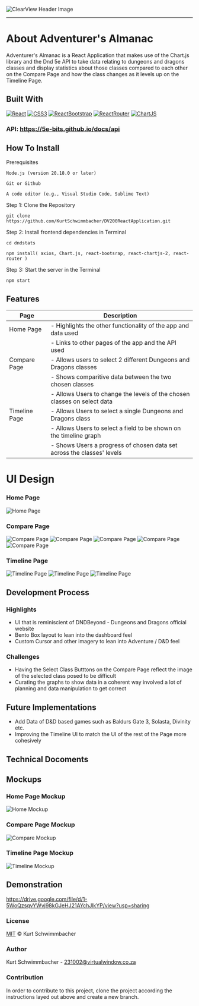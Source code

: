 ![ClearView Header Image](https://github.com/KurtSchwimmbacher/DV200ReactApplication/blob/main/dndstats/src/assets/ReadMeAssets/Adventurer's_Almanac_Banner.png)

- - - -

# About Adventurer's Almanac

Adventurer's Almanac is a React Application that makes use of the Chart.js library and the Dnd 5e API to take data relating to dungeons and dragons classes and display statistics about those classes compared to each other on the Compare Page and how the class changes as it levels up on the Timeline Page.

## Built With
[![React](https://img.shields.io/badge/React-61DAFB?style=for-the-badge&logo=React&logoColor=black)](https://react.dev/)
[![CSS3](https://img.shields.io/badge/CSS3-1572B6?style=for-the-badge&logo=css3&logoColor=white)](https://www.w3.org/Style/CSS/Overview.en.html)
[![ReactBootstrap](https://img.shields.io/badge/ReactBootStrap-41E0FD?style=for-the-badge&logo=reactbootstrap&logoColor=black)](https://react-bootstrap.netlify.app/)
[![ReactRouter](https://img.shields.io/badge/ReactRouter-CA4245?style=for-the-badge&logo=ReactRouter&logoColor=white)](https://reactrouter.com/en/main)
[![ChartJS](https://img.shields.io/badge/Chart.js-FF6384?style=for-the-badge&logo=Chart.js&logoColor=white)](https://www.chartjs.org/)

### API: https://5e-bits.github.io/docs/api

## How To Install
Prerequisites
```
Node.js (version 20.18.0 or later)
```
```
Git or Github
```
```
A code editor (e.g., Visual Studio Code, Sublime Text)
```


Step 1: Clone the Repository
```
git clone https://github.com/KurtSchwimmbacher/DV200ReactApplication.git
```
Step 2:  Install frontend dependencies in Terminal
```
cd dndstats
```
```
npm install( axios, Chart.js, react-bootsrap, react-chartjs-2, react-router )
```
Step 3: Start the server in the Terminal
```
npm start
``` 


## Features

| Page                  | Description                                                              |
| --------------------- | --------------------------------------------------------------           |
| Home Page             | - Highlights the other functionality of the app and data used            |
|                       | - Links to other pages of the app and the API used                       |
| Compare Page          | - Allows users to select 2 different Dungeons and Dragons classes        |
|                       | - Shows comparitive data between the two chosen classes                  |
|                       | - Allows Users to change the levels of the chosen classes on select data |
| Timeline Page         | - Allows Users to select a single Dungeons and Dragons class             |
|                       | - Allows Users to select a field to be shown on the timeline graph       |
|                       | - Shows Users a progress of chosen data set across the classes' levels   |
  

# UI Design
### Home Page
![Home Page](https://github.com/KurtSchwimmbacher/DV200ReactApplication/blob/main/dndstats/src/assets/ReadMeAssets/UI_Designs/UI_Design_Dashboard.png)

### Compare Page
![Compare Page](https://github.com/KurtSchwimmbacher/DV200ReactApplication/blob/main/dndstats/src/assets/ReadMeAssets/UI_Designs/UI_Design_Compare_1.png)
![Compare Page](https://github.com/KurtSchwimmbacher/DV200ReactApplication/blob/main/dndstats/src/assets/ReadMeAssets/UI_Designs/UI_Design_Compare_2.png)
![Compare Page](https://github.com/KurtSchwimmbacher/DV200ReactApplication/blob/main/dndstats/src/assets/ReadMeAssets/UI_Designs/UI_Design_Compare_3.png)
![Compare Page](https://github.com/KurtSchwimmbacher/DV200ReactApplication/blob/main/dndstats/src/assets/ReadMeAssets/UI_Designs/UI_Design_Compare_4.png)
![Compare Page](https://github.com/KurtSchwimmbacher/DV200ReactApplication/blob/main/dndstats/src/assets/ReadMeAssets/UI_Designs/UI_Design_Compare_5.png)

### Timeline Page
![Timeline Page](https://github.com/KurtSchwimmbacher/DV200ReactApplication/blob/main/dndstats/src/assets/ReadMeAssets/UI_Designs/UI_Design_Timeline_1.png)
![Timeline Page](https://github.com/KurtSchwimmbacher/DV200ReactApplication/blob/main/dndstats/src/assets/ReadMeAssets/UI_Designs/UI_Design_Timeline_2.png)
![Timeline Page](https://github.com/KurtSchwimmbacher/DV200ReactApplication/blob/main/dndstats/src/assets/ReadMeAssets/UI_Designs/UI_Design_Timeline_3.png)

## Development Process

### Highlights
* UI that is reminiscient of DNDBeyond - Dungeons and Dragons official website 
* Bento Box layout to lean into the dashboard feel
* Custom Cursor and other imagery to lean into Adventure / D&D feel

### Challenges
* Having the Select Class Butttons on the Compare Page reflect the image of the selected class posed to be difficult
* Curating the graphs to show data in a coherent way involved a lot of planning and data manipulation to get correct

## Future Implementations
* Add Data of D&D based games such as Baldurs Gate 3, Solasta, Divinity etc.
* Improving the Timeline UI to match the UI of the rest of the Page more cohesively

## Technical Docoments


## Mockups
### Home Page Mockup
![Home Mockup](https://github.com/KurtSchwimmbacher/DV200ReactApplication/blob/main/dndstats/src/assets/ReadMeAssets/Mockups/Mockup_Dashboard.png)

### Compare Page Mockup
![Compare Mockup](https://github.com/KurtSchwimmbacher/DV200ReactApplication/blob/main/dndstats/src/assets/ReadMeAssets/Mockups/Mockup_Compare.png)

### Timeline Page Mockup
![Timeline Mockup](https://github.com/KurtSchwimmbacher/DV200ReactApplication/blob/main/dndstats/src/assets/ReadMeAssets/Mockups/Mockup_Timeline.png)

## Demonstration
https://drive.google.com/file/d/1-5WoQzsqvYWvj98kGJeHJ21AYchJlkYP/view?usp=sharing

### License
[MIT](LICENSE) © Kurt Schwimmbacher

### Author
Kurt Schwimmbacher - 231002@virtualwindow.co.za

### Contribution
In order to contribute to this project, clone the project according the instructions layed out above and create a new branch.

